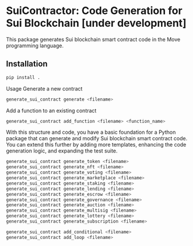 # SuiContractor: Code Generation for Sui Blockchain [under development]

This package generates Sui blockchain smart contract code in the Move programming language.

## Installation

```bash
pip install .
```
Usage
Generate a new contract
```sh
generate_sui_contract generate <filename>
```
Add a function to an existing contract
```sh
generate_sui_contract add_function <filename> <function_name>
```


With this structure and code, you have a basic foundation for a Python package that can generate and modify Sui blockchain smart contract code. You can extend this further by adding more templates, enhancing the code generation logic, and expanding the test suite.


```sh
generate_sui_contract generate_token <filename>
generate_sui_contract generate_nft <filename>
generate_sui_contract generate_voting <filename>
generate_sui_contract generate_marketplace <filename>
generate_sui_contract generate_staking <filename>
generate_sui_contract generate_lending <filename>
generate_sui_contract generate_escrow <filename>
generate_sui_contract generate_governance <filename>
generate_sui_contract generate_auction <filename>
generate_sui_contract generate_multisig <filename>
generate_sui_contract generate_lottery <filename>
generate_sui_contract generate_subscription <filename>

generate_sui_contract add_conditional <filename>
generate_sui_contract add_loop <filename>


```
